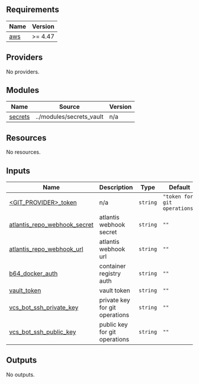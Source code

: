 <!-- BEGIN_TF_DOCS -->
## Requirements

| Name | Version |
|------|---------|
| <a name="requirement_aws"></a> [aws](#requirement\_aws) | >= 4.47 |

## Providers

No providers.

## Modules

| Name | Source | Version |
|------|--------|---------|
| <a name="module_secrets"></a> [secrets](#module\_secrets) | ../modules/secrets_vault | n/a |

## Resources

No resources.

## Inputs

| Name | Description | Type | Default | Required |
|------|-------------|------|---------|:--------:|
| <a name="input_<GIT_PROVIDER>_token"></a> [<GIT\_PROVIDER>\_token](#input\_<GIT\_PROVIDER>\_token) | n/a | `string` | `"token for git operations"` | no |
| <a name="input_atlantis_repo_webhook_secret"></a> [atlantis\_repo\_webhook\_secret](#input\_atlantis\_repo\_webhook\_secret) | atlantis webhook secret | `string` | `""` | no |
| <a name="input_atlantis_repo_webhook_url"></a> [atlantis\_repo\_webhook\_url](#input\_atlantis\_repo\_webhook\_url) | atlantis webhook url | `string` | `""` | no |
| <a name="input_b64_docker_auth"></a> [b64\_docker\_auth](#input\_b64\_docker\_auth) | container registry auth | `string` | `""` | no |
| <a name="input_vault_token"></a> [vault\_token](#input\_vault\_token) | vault token | `string` | `""` | no |
| <a name="input_vcs_bot_ssh_private_key"></a> [vcs\_bot\_ssh\_private\_key](#input\_vcs\_bot\_ssh\_private\_key) | private key for git operations | `string` | `""` | no |
| <a name="input_vcs_bot_ssh_public_key"></a> [vcs\_bot\_ssh\_public\_key](#input\_vcs\_bot\_ssh\_public\_key) | public key for git operations | `string` | `""` | no |

## Outputs

No outputs.
<!-- END_TF_DOCS -->